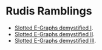 Rudis Ramblings
===============

- [Slotted E-Graphs demystified I](https://memoryleak47.github.io/slotted-egraphs-demystified-i/).
- [Slotted E-Graphs demystified II](https://memoryleak47.github.io/slotted-egraphs-demystified-ii/).
- [Slotted E-Graphs demystified III](https://memoryleak47.github.io/slotted-egraphs-demystified-iii/).
